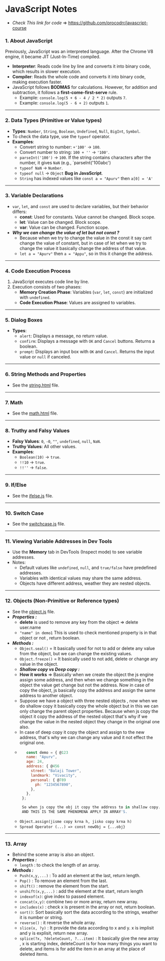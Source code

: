# JavaScript Notes
- _Check This link for code_ => https://github.com/procodrr/javascript-course

### 1. **About JavaScript**
 Previously, JavaScript was an interpreted language. After the Chrome V8 engine, it became JIT (Just-In-Time) compiled.
- **Interpreter**: Reads code line by line and converts it into binary code, which results in slower execution.
- **Compiler**: Reads the whole code and converts it into binary code, making execution faster.
- JavaScript follows **BODMAS** for calculations. However, for addition and subtraction, it follows a **first-come-first-serve** rule.
  - Example: `console.log(5 + 6 - 4 / 2 * 2)` outputs `7`.
  - Example: `console.log(5 - 6 + 2)` outputs `1`.

---
### 2. **Data Types** (Primitive or Value types)
- **Types**: `Number`, `String`, `Boolean`, `Undefined`, `Null`, `BigInt`, `Symbol`.
- To check the data type, use the `typeof` operator.
- **Examples**:
  - Convert string to number: `+'100'` → `100`.
  - Convert number to string: `100 + ''` → `'100'`.
  - `parseInt('100')` → `100`. If the string contains characters after the number, it gives `NaN` (e.g., `parseInt('100abc') 
  - `typeof NaN` → `Number`.
  - `typeof null` → `Object` **Bug in JavaScript**.
  - `String` has indexed values like `const a = "Apurv"` then `a[0] = 'A'`  

---

### 3. **Variable Declarations**
- `var`, `let`, and `const` are used to declare variables, but their behavior differs:
  - **const**: Used for constants. Value cannot be changed. Block scope.
  - **let**: Value can be changed. Block scope.
  - **var**: Value can be changed. Function scope.
- ***_Why we can change the value of let but not const ?_***
  - Because when we try to change the value in the const it say cant change the value of constant, but in case of let when we try to change the value it basically change the address of that value.
  - `let a = "Apurv"` then `a = "Appu"`, so in this it change the address.

---

### 4. **Code Execution Process**
1. JavaScript executes code line by line.
2. Execution consists of two phases:
   - **Memory Creation Phase**: Variables (`var`, `let`, `const`) are initialized with `undefined`.
   - **Code Execution Phase**: Values are assigned to variables.

---

### 5. **Dialog Boxes**
- **Types**:
  - `alert`: Displays a message, no return value.
  - `confirm`: Displays a message with `OK` and `Cancel` buttons. Returns a boolean.
  - `prompt`: Displays an input box with `OK` and `Cancel`. Returns the input value or `null` if canceled.

---

### 6. **String Methods and Properties**
- See the [string.html](#) file.

---

### 7. **Math**
- See the [math.html](#) file.

---

### 8. **Truthy and Falsy Values**
- **Falsy Values**: `0`, `-0`, `""`, `undefined`, `null`, `NaN`.
- **Truthy Values**: All other values.
- **Examples**:
  - `Boolean(10)` → `true`.
  - `!!10` → `true`.
  - `!!''` → `false`.

---

### 9. **If/Else**
- See the [ifelse.js](#) file.

---

### 10. **Switch Case**
- See the [switchcase.js](#) file.

---

### 11. **Viewing Variable Addresses in Dev Tools**
- Use the **Memory** tab in DevTools (Inspect mode) to see variable addresses.
- Notes:
  - Default values like `undefined`, `null`, and `true/false` have predefined addresses.
  - Variables with identical values may share the same address.
  - Objects have different address, weather they are nested objects.
  

---

### 12. **Objects** (Non-Primitive or Reference types)
- See the [object.js](#) file.
- **_Properties :_**
  - **delete** is used to remove any key from the object => delete user.name
  - `"name" in demo1` This is used to check mentioned property is in that object or not , return boolean.
- **_Methods :_**
  - `Object.seal()` = It basically used for not to add or delete any value from the object, but we can change the existing values.
  - `Object.freeze()` = It basically used to not add, delete or change any value in the object.
  - ***_Shallow copy vs Deep copy :_***
  - **How it works** => Basically when we create the object the js engine assign some address, and then when we change something in the object the value get change but not the address. Now in case of copy the object, js basically copy the address and assign the same address to another object.
  - Suppose we have a object with three nested objects , now when we do shallow copy it basically copy the whole object but in this we can only change the parent object properties. Because when js copy the object it copy the address of the nested object that's why if we change the value in the nested object they change in the original one also.
  - In case of deep copy it copy the object and assign to the new address, that's why we can change any value and it not effect the original one.
  -  ```javascript
        const demo = { @123
        name: "Apurv",
        age: 24,
        address: { @456
          street: "Balaji Tower",
          landmark: "Vivacity",
          personal: { @789
            ph: "1234567890",
          },
        },
      };

      So when js copy the obj it copy the address to in shallow copy. 
      AND THIS IS THE SAME PHENOMENA APPLY IN ARRAY'S.
  - `Object.assign(jisme copy krna h, jisko copy krna h)`
  - `Spread Operator (...) => const newObj = {...obj}`

---

### 13. **Array**
- Behind the scene array is also an object.
- **_Properties :_**
  - `length` : to check the length of an array.
- **_Methods :_**
  - `Push(x,y,...)` :  To add an element at the last, return length.
  - `Pop()` :  To remove an element from the last.
  - `shift()` : remove the element from the start.
  - `unshift(x,y,...)` : add the element at the start, return length
  - `indexof(x)`: give index to passed element. 
  - `concat(x,y)`: combine two or more array, return new array.
  - `includes(x)` : check x is present in the array or not, return boolean. 
  - `sort()`: Sort basically sort the data according to the strings, weather it is number or string. 
  - `reverse()` : it reverse the whole array.
  - `slice(x, ?y)` : It provide the data according to x and y. x is implisit and y is explisit, return new array.  
  - `splice(?x, ?deleteCount, ?...item)` : It basically give the new array , x is starting index, deleteCount is for how many things you want to delete, and items is for add the item in an array at the place of deleted items.
